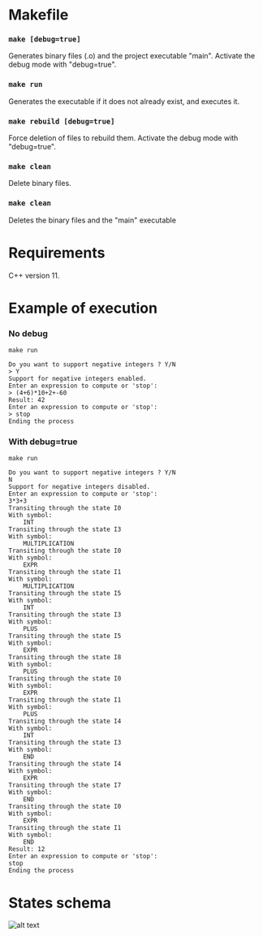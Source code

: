 # Makefile

### `make [debug=true]`
Generates binary files (.o) and the project executable "main".
Activate the debug mode with "debug=true".

### `make run`
Generates the executable if it does not already exist, and executes it.

### `make rebuild [debug=true]`
Force deletion of files to rebuild them.
Activate the debug mode with "debug=true".

### `make clean`
Delete binary files.

### `make clean`
Deletes the binary files and the "main" executable


# Requirements

C++ version 11.


# Example of execution

### No debug
`make run`    
```
Do you want to support negative integers ? Y/N 
> Y
Support for negative integers enabled.
Enter an expression to compute or 'stop': 
> (4+6)*10+2+-60
Result: 42
Enter an expression to compute or 'stop': 
> stop
Ending the process
```

### With debug=true
`make run`
```
Do you want to support negative integers ? Y/N 
N
Support for negative integers disabled.
Enter an expression to compute or 'stop': 
3*3+3
Transiting through the state I0
With symbol:
    INT
Transiting through the state I3
With symbol:
    MULTIPLICATION
Transiting through the state I0
With symbol:
    EXPR
Transiting through the state I1
With symbol:
    MULTIPLICATION
Transiting through the state I5
With symbol:
    INT
Transiting through the state I3
With symbol:
    PLUS
Transiting through the state I5
With symbol:
    EXPR
Transiting through the state I8
With symbol:
    PLUS
Transiting through the state I0
With symbol:
    EXPR
Transiting through the state I1
With symbol:
    PLUS
Transiting through the state I4
With symbol:
    INT
Transiting through the state I3
With symbol:
    END
Transiting through the state I4
With symbol:
    EXPR
Transiting through the state I7
With symbol:
    END
Transiting through the state I0
With symbol:
    EXPR
Transiting through the state I1
With symbol:
    END
Result: 12
Enter an expression to compute or 'stop': 
stop
Ending the process
````


# States schema

![alt text](./img/states_schema.png)



